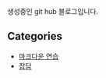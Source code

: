 생성중인 git hub 블로그입니다. 


## Categories

* [마크다운 연습](Practice/MDPratice.md)
* [잡담](Board/board_reademe.md)
